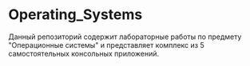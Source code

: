 # Operating_Systems
Данный репозиторий содержит лабораторные работы по предмету "Операционные системы" и представляет комплекс из 5 самостоятельных консольных приложений.
